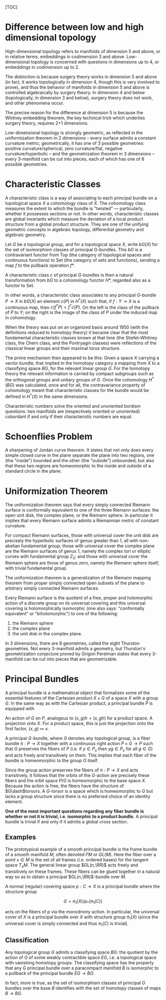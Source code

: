 [TOC]

# Difference between low and high dimensional topology
High-dimensional topology refers to manifolds of dimension 5 and above, or in relative terms, embeddings in codimension 3 and above. Low-dimensional topology is concerned with questions in dimensions up to 4, or embeddings in codimension up to 2.

The distinction is because surgery theory works in dimension 5 and above (in fact, it works topologically in dimension 4, though this is very involved to prove), and thus the behavior of manifolds in dimension 5 and above is controlled algebraically by surgery theory. In dimension 4 and below (topologically, in dimension 3 and below), surgery theory does not work, and other phenomena occur.

The precise reason for the difference at dimension 5 is because the Whitney embedding theorem, the key technical trick which underlies surgery theory, requires 2+1 dimensions.

Low-dimensional topology is strongly geometric, as reflected in the uniformization theorem in 2 dimensions – every surface admits a constant curvature metric; geometrically, it has one of 3 possible geometries: positive curvature/spherical, zero curvature/flat, negative curvature/hyperbolic – and the geometrization theorem in 3 dimensions – every 3-manifold can be cut into pieces, each of which has one of 8 possible geometries.

# Characteristic Classes
A characteristic class is a way of associating to each principal bundle on a topological space $X$ a cohomology class of $X$. The cohomology class measures the extent to which the bundle is "twisted" — particularly, whether it possesses sections or not. In other words, characteristic classes are global invariants which measure the deviation of a local product structure from a global product structure. They are one of the unifying geometric concepts in algebraic topology, differential geometry and algebraic geometry.

Let $G$ be a topological group, and for a topological space $X$, write $bG(X)$ for the set of isomorphism classes of principal G-bundles. This $bG$ is a contravariant functor from Top (the category of topological spaces and continuous functions) to Set (the category of sets and functions), sending a map $f$ to the pullback operation $f*$.

A characteristic class $c$ of principal $G$-bundles is then a natural transformation from $bG$ to a cohomology functor $H*$, regarded also as a functor to Set.

In other words, a characteristic class associates to any principal $G$-bundle $P → X$ in $bG(X)$ an element $c(P)$ in $H^* (X)$ such that, if $f : Y → X$ is a continuous map, then $c(f^* P) = f^* c(P)$. On the left is the class of the pullback of $P$ to $Y$; on the right is the image of the class of $P$ under the induced map in cohomology.

When the theory was put on an organized basis around 1950 (with the definitions reduced to homotopy theory) it became clear that the most fundamental characteristic classes known at that time (the Stiefel–Whitney class, the Chern class, and the Pontryagin classes) were reflections of the classical linear groups and their maximal torus structure.

The prime mechanism then appeared to be this: Given a space $X$ carrying a vector bundle, that implied in the homotopy category a mapping from $X$ to a classifying space $BG$, for the relevant linear group $G$. For the homotopy theory the relevant information is carried by compact subgroups such as the orthogonal groups and unitary groups of $G$. Once the cohomology ${\displaystyle H^* (BG)}$ was calculated, once and for all, the contravariance property of cohomology meant that characteristic classes for the bundle would be defined in ${\displaystyle H^* (X)}$ in the same dimensions.

Characteristic numbers solve the oriented and unoriented bordism questions: two manifolds are (respectively oriented or unoriented) cobordant if and only if their characteristic numbers are equal.

# Schoenflies Problem

A sharpening of Jordan curve theorem. It states that not only does every simple closed curve in the plane separate the plane into two regions, one (the "inside") bounded and the other (the "outside") unbounded; but also that these two regions are homeomorphic to the inside and outside of a standard circle in the plane.

# Uniformization Theorem

The uniformization theorem says that every simply connected Riemann surface is conformally equivalent to one of the three Riemann surfaces: the open unit disk, the complex plane, or the Riemann sphere. In particular it implies that every Riemann surface admits a Riemannian metric of constant curvature.

For compact Riemann surfaces, those with universal cover the unit disk are precisely the hyperbolic surfaces of genus greater than 1, all with non-abelian fundamental group; those with universal cover the complex plane are the Riemann surfaces of genus 1, namely the complex tori or elliptic curves with fundamental group $Z_2$; and those with universal cover the Riemann sphere are those of genus zero, namely the Riemann sphere itself, with trivial fundamental group.

The uniformization theorem is a generalization of the Riemann mapping theorem from proper simply connected open subsets of the plane to arbitrary simply connected Riemann surfaces.

Every Riemann surface is the quotient of a free, proper and holomorphic action of a discrete group on its universal covering and this universal covering is holomorphically isomorphic (one also says: "conformally equivalent" or "biholomorphic") to one of the following:

1. the Riemann sphere
2. the complex plane
3. the unit disk in the complex plane.

In 3 dimensions, there are 8 geometries, called the eight Thurston geometries. Not every 3-manifold admits a geometry, but Thurston's geometrization conjecture proved by Grigori Perelman states that every 3-manifold can be cut into pieces that are geometrizable.

# Principal Bundles

A principal bundle is a mathematical object that formalizes some of the essential features of the Cartesian product $X × G$ of a space $X$ with a group $G$. In the same way as with the Cartesian product, a principal bundle $P$ is equipped with

An action of $G$ on $P$, analogous to $(x, g)h = (x, gh)$ for a product space.
A projection onto $X$. For a product space, this is just the projection onto the first factor, $(x,g) ↦ x$.

A principal $G$-bundle, where $G$ denotes any topological group, is a fiber bundle $π:P → X$ together with a continuous right action $P × G → P$ such that $G$ preserves the fibers of $P$ (i.e. if $y ∈ P_x$ then $yg ∈ P_x$ for all $g ∈ G$) and acts freely and transitively on them. This implies that each fiber of the bundle is homeomorphic to the group $G$ itself.

Since the group action preserves the fibers of $π:P → X$ and acts transitively, it follows that the orbits of the $G$-action are precisely these fibers and the orbit space $P/G$ is homeomorphic to the base space $X$. Because the action is free, the fibers have the structure of $G\dash$torsors. A $G$-torsor is a space which is homeomorphic to $G$ but lacks a group structure since there is no preferred choice of an identity element.

**One of the most important questions regarding any fiber bundle is whether or not it is trivial, i.e. isomorphic to a product bundle.** A principal bundle is trivial if and only if it admits a global cross section.

## Examples

The prototypical example of a smooth principal bundle is the frame bundle of a smooth manifold $M$, often denoted $FM$ or $GL(M)$. Here the fiber over a point $x ∈ M$ is the set of all frames (i.e. ordered bases) for the tangent space $T_xM$. The general linear group $GL(n,\RR)$ acts freely and transitively on these frames. These fibers can be glued together in a natural way so as to obtain a principal $GL(n,\RR)$-bundle over $M$.

A normal (regular) covering space $p:C → X$ is a principal bundle where the structure group

$$G=\pi _{1}(X)/p_* (\pi_{1}(C))$$

acts on the fibers of p via the monodromy action. In particular, the universal cover of $X$ is a principal bundle over $X$ with structure group $π_1(X)$ (since the universal cover is simply connected and thus $π_1(C)$ is trivial).

## Classification

Any topological group $G$ admits a classifying space $BG:$ the quotient by the action of $G$ of some weakly contractible space $EG$, i.e. a topological space with vanishing homotopy groups. The classifying space has the property that any $G$ principal bundle over a paracompact manifold $B$ is isomorphic to a pullback of the principal bundle $EG → BG$.

In fact, more is true, as the set of isomorphism classes of principal $G$ bundles over the base $B$ identifies with the set of homotopy classes of maps $B → BG$.
